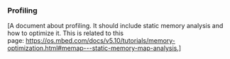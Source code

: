 ### Profiling

[A document about profiling. It should include static memory analysis and how to optimize it. This is related to this page: https://os.mbed.com/docs/v5.10/tutorials/memory-optimization.html#memap---static-memory-map-analysis.]
